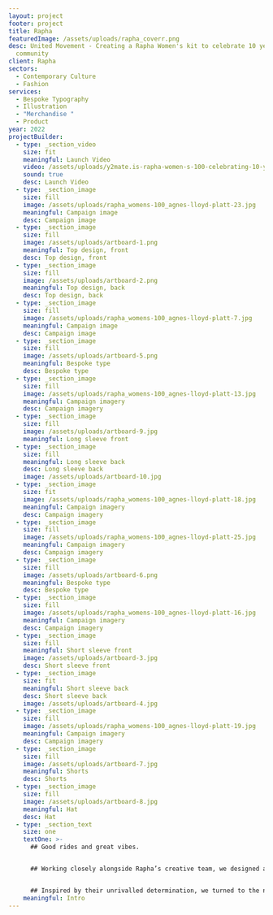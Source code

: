 ```yaml
---
layout: project
footer: project
title: Rapha
featuredImage: /assets/uploads/rapha_coverr.png
desc: United Movement - Creating a Rapha Women's kit to celebrate 10 years of
  community
client: Rapha
sectors:
  - Contemporary Culture
  - Fashion
services:
  - Bespoke Typography
  - Illustration
  - "Merchandise "
  - Product
year: 2022
projectBuilder:
  - type: _section_video
    size: fit
    meaningful: Launch Video
    video: /assets/uploads/y2mate.is-rapha-women-s-100-celebrating-10-years-wu1tniirhlw-1080p-1655515920055-1-.mp4
    sound: true
    desc: Launch Video
  - type: _section_image
    size: fill
    image: /assets/uploads/rapha_womens-100_agnes-lloyd-platt-23.jpg
    meaningful: Campaign image
    desc: Campaign image
  - type: _section_image
    size: fill
    image: /assets/uploads/artboard-1.png
    meaningful: Top design, front
    desc: Top design, front
  - type: _section_image
    size: fill
    image: /assets/uploads/artboard-2.png
    meaningful: Top design, back
    desc: Top design, back
  - type: _section_image
    size: fill
    image: /assets/uploads/rapha_womens-100_agnes-lloyd-platt-7.jpg
    meaningful: Campaign image
    desc: Campaign image
  - type: _section_image
    size: fill
    image: /assets/uploads/artboard-5.png
    meaningful: Bespoke type
    desc: Bespoke type
  - type: _section_image
    size: fill
    image: /assets/uploads/rapha_womens-100_agnes-lloyd-platt-13.jpg
    meaningful: Campaign imagery
    desc: Campaign imagery
  - type: _section_image
    size: fill
    image: /assets/uploads/artboard-9.jpg
    meaningful: Long sleeve front
  - type: _section_image
    size: fill
    meaningful: Long sleeve back
    desc: Long sleeve back
    image: /assets/uploads/artboard-10.jpg
  - type: _section_image
    size: fit
    image: /assets/uploads/rapha_womens-100_agnes-lloyd-platt-18.jpg
    meaningful: Campaign imagery
    desc: Campaign imagery
  - type: _section_image
    size: fill
    image: /assets/uploads/rapha_womens-100_agnes-lloyd-platt-25.jpg
    meaningful: Campaign imagery
    desc: Campaign imagery
  - type: _section_image
    size: fill
    image: /assets/uploads/artboard-6.png
    meaningful: Bespoke type
    desc: Bespoke type
  - type: _section_image
    size: fill
    image: /assets/uploads/rapha_womens-100_agnes-lloyd-platt-16.jpg
    meaningful: Campaign imagery
    desc: Campaign imagery
  - type: _section_image
    size: fill
    meaningful: Short sleeve front
    image: /assets/uploads/artboard-3.jpg
    desc: Short sleeve front
  - type: _section_image
    size: fit
    meaningful: Short sleeve back
    desc: Short sleeve back
    image: /assets/uploads/artboard-4.jpg
  - type: _section_image
    size: fill
    image: /assets/uploads/rapha_womens-100_agnes-lloyd-platt-19.jpg
    meaningful: Campaign imagery
    desc: Campaign imagery
  - type: _section_image
    size: fill
    image: /assets/uploads/artboard-7.jpg
    meaningful: Shorts
    desc: Shorts
  - type: _section_image
    size: fill
    image: /assets/uploads/artboard-8.jpg
    meaningful: Hat
    desc: Hat
  - type: _section_text
    size: one
    textOne: >-
      ## Good rides and great vibes.


      ## Working closely alongside Rapha’s creative team, we designed a complete cycling kit to celebrate the 10th anniversary of Rapha Women’s 100 Community. Embodying the spirit and unstoppably drive of the cycling sisterhood. 


      ## Inspired by their unrivalled determination, we turned to the notion of play, people and participation, creating work that represented the unity of the community and marked the club with a uniform to be proud of.
    meaningful: Intro
---
```

